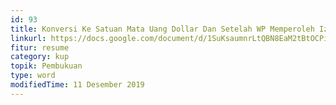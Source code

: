 ```yaml
---
id: 93
title: Konversi Ke Satuan Mata Uang Dollar Dan Setelah WP Memperoleh Izin Pembukuan Dollar
linkurl: https://docs.google.com/document/d/1SuKsaumnrLtQBN8EaM2tBtOCPi-X0v6jNj88IJgIW4M/edit?usp=drivesdk
fitur: resume
category: kup
topik: Pembukuan
type: word
modifiedTime: 11 Desember 2019
---
```


